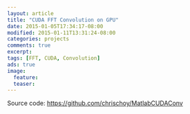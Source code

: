 ```yaml
---
layout: article
title: "CUDA FFT Convolution on GPU"
date: 2015-01-05T17:34:17-08:00
modified: 2015-01-11T13:31:24-08:00
categories: projects
comments: true
excerpt:
tags: [FFT, CUDA, Convolution]
ads: true
image:
  feature:
  teaser:
---
```


Source code: 
<https://github.com/chrischoy/MatlabCUDAConv>
